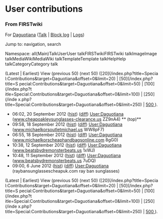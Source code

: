 

# User contributions

### From FIRSTwiki

For [Daguotiana](/index.php/User:Daguotiana "User:Daguotiana" )
([Talk](/index.php?title=User_talk:Daguotiana&action=edit "User
talk:Daguotiana" ) | [Block
log](/index.php?title=Special:Log&type=block&page=User:Daguotiana
"Special:Log" ) | [Logs](/index.php?title=Special:Log&user=Daguotiana
"Special:Log" ))

Jump to: navigation, search

Namespace:  all(Main)TalkUserUser talkFIRSTwikiFIRSTwiki talkImageImage
talkMediaWikiMediaWiki talkTemplateTemplate talkHelpHelp talkCategoryCategory
talk

(Latest | Earliest) View (previous 50) (next 50) ([20](/index.php?title=Specia
l:Contributions&target=Daguotiana&offset=0&limit=20) | [50](/index.php?title=S
pecial:Contributions&target=Daguotiana&offset=0&limit=50) | [100](/index.php?t
itle=Special:Contributions&target=Daguotiana&offset=0&limit=100) | [250](/inde
x.php?title=Special:Contributions&target=Daguotiana&offset=0&limit=250) | [500
](/index.php?title=Special:Contributions&target=Daguotiana&offset=0&limit=500)
).

  * 06:02, 20 September 2012 ([hist](/index.php?title=User:Daguotiana&action=history "User:Daguotiana" )) ([diff](/index.php?title=User:Daguotiana&diff=prev&oldid=762323 "User:Daguotiana" )) [User:Daguotiana](/index.php/User:Daguotiana "User:Daguotiana" ) (www.cheapoakleysunglasses-clearance.us ZZ9nA4) ** (top)**
  * 09:58, 18 September 2012 ([hist](/index.php?title=User:Daguotiana&action=history "User:Daguotiana" )) ([diff](/index.php?title=User:Daguotiana&diff=prev&oldid=739870 "User:Daguotiana" )) [User:Daguotiana](/index.php/User:Daguotiana "User:Daguotiana" ) (www.michaelkorsoutletmichael.us WW8pF7)
  * 06:55, 18 September 2012 ([hist](/index.php?title=User:Daguotiana&action=history "User:Daguotiana" )) ([diff](/index.php?title=User:Daguotiana&diff=prev&oldid=738171 "User:Daguotiana" )) [User:Daguotiana](/index.php/User:Daguotiana "User:Daguotiana" ) (www.michaelkorscheaphandbagsonline.com 8gG0)
  * 10:38, 12 September 2012 ([hist](/index.php?title=User:Daguotiana&action=history "User:Daguotiana" )) ([diff](/index.php?title=User:Daguotiana&diff=prev&oldid=675407 "User:Daguotiana" )) [User:Daguotiana](/index.php/User:Daguotiana "User:Daguotiana" ) (www.beatsbydremonsterbeats.us 1xWJ)
  * 10:48, 11 September 2012 ([hist](/index.php?title=User:Daguotiana&action=history "User:Daguotiana" )) ([diff](/index.php?title=User:Daguotiana&diff=prev&oldid=665370 "User:Daguotiana" )) [User:Daguotiana](/index.php/User:Daguotiana "User:Daguotiana" ) (www.beatsbydremonsterbeats.us 7uDQ)
  * 09:00, 6 June 2012 ([hist](/index.php?title=User:Daguotiana&action=history "User:Daguotiana" )) ([diff](/index.php?title=User:Daguotiana&diff=prev&oldid=126927 "User:Daguotiana" )) [User:Daguotiana](/index.php/User:Daguotiana "User:Daguotiana" ) (raybansunglassescheapuk.com ray ban sunglasses)

(Latest | Earliest) View (previous 50) (next 50) ([20](/index.php?title=Specia
l:Contributions&target=Daguotiana&offset=0&limit=20) | [50](/index.php?title=S
pecial:Contributions&target=Daguotiana&offset=0&limit=50) | [100](/index.php?t
itle=Special:Contributions&target=Daguotiana&offset=0&limit=100) | [250](/inde
x.php?title=Special:Contributions&target=Daguotiana&offset=0&limit=250) | [500
](/index.php?title=Special:Contributions&target=Daguotiana&offset=0&limit=500)
).

